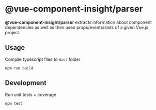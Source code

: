 # @vue-component-insight/parser
**@vue-component-insight/parser** extracts information about component dependencies as well as their used props/events/slots of a
given Vue.js project.

## Usage
Compile typescript files to `dist` folder
```
npm run build
```

## Development
Run unit tests + coverage
```
npm test
```
